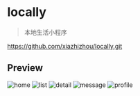 ﻿# locally

> 本地生活小程序

https://github.com/xiazhizhou/locally.git

## Preview

![home](https://user-images.githubusercontent.com/6166576/30124027-8caa06a8-9366-11e7-8cf6-ecc4b6361c65.jpg)
![list](https://user-images.githubusercontent.com/6166576/30124035-9096295e-9366-11e7-859f-43c6c3a0b931.jpg)
![detail](https://user-images.githubusercontent.com/6166576/30124043-954611e4-9366-11e7-837a-859a3096015b.jpg)
![message](https://user-images.githubusercontent.com/6166576/30124049-98923526-9366-11e7-9da8-c1c4734339fc.jpg)
![profile](https://user-images.githubusercontent.com/6166576/30124057-9a6285e0-9366-11e7-973c-7014f363b690.jpg)


<!--
other config backup

,
      {
        "pagePath": "pages/contact/contact",
        "text": "联系我们",
        "iconPath": "assets/contact.png",
        "selectedIconPath": "assets/contact-active.png"
      }
 -->
